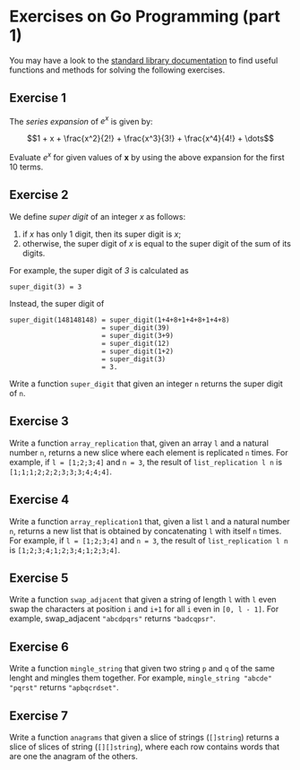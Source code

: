 # Exercises on Go Programming (part 1)

You may have a look to the [standard library documentation](https://pkg.go.dev/std) to find useful functions and methods for solving the following exercises. 

## Exercise 1
The *series expansion* of $e^x$ is given by:

$$1 + x + \frac{x^2}{2!} + \frac{x^3}{3!} + \frac{x^4}{4!} + \dots$$

Evaluate $e^x$ for given values of **x** by using the above expansion for the first 10 terms.


## Exercise 2
We define *super digit* of an integer *x* as follows:
1. if *x* has only 1 digit, then its super digit is *x*;
2. otherwise, the super digit of *x* is equal to the super digit of the sum of its digits.

For example, the super digit of *3* is calculated as
```
super_digit(3) = 3
```
Instead, the super digit of
```
super_digit(148148148) = super_digit(1+4+8+1+4+8+1+4+8)
                       = super_digit(39)
                       = super_digit(3+9)
                       = super_digit(12)
                       = super_digit(1+2)
                       = super_digit(3)
                       = 3.
```
Write a function `super_digit` that given an integer `n` returns the super digit of `n`.

## Exercise 3

Write a function `array_replication` that, given an array `l` and a natural number `n`, returns a new slice where each element is replicated `n` times. For example, if `l = [1;2;3;4]` and `n = 3`, the result of `list_replication l n` is `[1;1;1;2;2;2;3;3;3;4;4;4]`.

## Exercise 4
Write a function `array_replication1` that, given a list `l` and a natural number `n`, returns a new list that is obtained by concatenating `l` with itself `n` times. For example, if `l = [1;2;3;4]` and `n = 3`, the result of `list_replication l n` is `[1;2;3;4;1;2;3;4;1;2;3;4]`.

## Exercise 5
Write a function `swap_adjacent` that given a string of length `l` with `l` even swap the characters at position `i` and `i+1` for all `i` even in `[0, l - 1]`. For example, swap_adjacent `"abcdpqrs"` returns `"badcqpsr"`.

## Exercise 6
Write a function `mingle_string` that given two string `p` and `q` of the same lenght and mingles them together.
For example, `mingle_string "abcde" "pqrst"` returns `"apbqcrdset"`.

## Exercise 7
Write a function `anagrams` that given a slice of strings (`[]string`) returns a slice of slices of string (`[][]string`), where each row contains words that are one the anagram of the others.